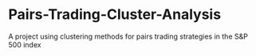 # Pairs-Trading-Cluster-Analysis
A project using clustering methods for pairs trading strategies in the S&amp;P 500 index
